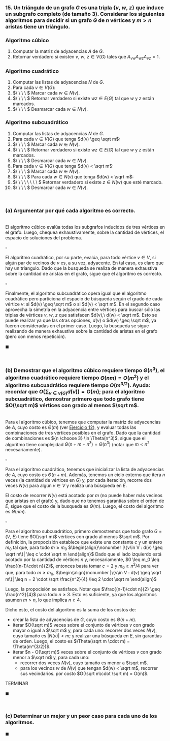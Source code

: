 ### 15. Un triángulo de un grafo $G$ es una tripla $\{v,\ w,\ z\}$ que induce un subgrafo completo (de tamaño 3). Considerar los siguientes algoritmos para decidir si un grafo $G$ de $n$ vértices y $m > n$ aristas tiene un triángulo.

### Algoritmo cúbico

1. Computar la matriz de adyacencias $A$ de $G$.
2. Retornar verdadero si existen $v,\ w,\ z \in V(G)$ tales que $A_{vw}A_{wz}A_{vz} = 1$.

### Algoritmo cuadrático

1. Computar las listas de adyacencias $N$ de $G$.
2. Para cada $v \in V(G)$:
3. $\ \ \ \ $ Marcar cada $w \in N(v)$.
4. $\ \ \ \ $ Retornar verdadero si existe $wz \in E(G)$ tal que $w$ y $z$ están marcados.
5. $\ \ \ \ $ Desmarcar cada $w \in N(v)$.

### Algoritmo subcuadrático

1. Computar las listas de adyacencias $N$ de $G$.
2. Para cada $v \in V(G)$ que tenga $d(v) \geq \sqrt m$:
3. $\ \ \ \ $ Marcar cada $w \in N(v)$.
4. $\ \ \ \ $ Retornar verdadero si existe $wz \in E(G)$ tal que $w$ y $z$ están marcados.
5. $\ \ \ \ $ Desmarcar cada $w \in N(v)$.
6. Para cada $v \in V(G)$ que tenga $d(v) < \sqrt m$:
7. $\ \ \ \ $ Marcar cada $w \in N(v)$.
8. $\ \ \ \ $ Para cada $w \in N(v)$ que tenga $d(w) < \sqrt m$:
9. $\ \ \ \ \ \ \ \ $ Retornar verdadero si existe $z \in N(w)$ que esté marcado.
10. $\ \ \ \ $ Desmarcar cada $w \in N(v)$.

<br>

### (a) Argumentar por qué cada algoritmo es correcto.

\
El algoritmo cúbico evalúa todas los subgrafos inducidos de tres vértices en el grafo. Luego, chequea exhaustivamente, sobre la cantidad de vértices, el espacio de soluciones del problema.

$\square$

El algoritmo cuadrático, por su parte, evalúa, para todo vértice $v \in V$, si algún par de vecinos de $v$ es, a su vez, adyacente. En tal caso, es claro que hay un triangulo. Dado que la busqueda se realiza de manera exhaustiva sobre la cantidad de aristas en el grafo, sigue que el algoritmo es correcto.

$\square$

Finalmente, el algoritmo subcuadrático opera igual que el algoritmo cuadrático pero particiona el espacio de búsqueda según el grado de cada vértice $v$: si $d(v) \geq \sqrt m$ o si $d(v) < \sqrt m$. En el segundo caso aprovecha la simetría en la adyacencia entre vértices para buscar sólo las triplas de vértices $v,\ w,\ z$ que satisfacen $d(v),\ d(w) < \sqrt m$. Esto se puede realizar ya que las otras opciones, $d(v)$ o $d(w) \geq \sqrt m$, ya fueron consideradas en el primer caso. Luego, la busqueda se sigue realizando de manera exhaustiva sobre la cantidad de aristas en el grafo (pero con menos repetición).

$\blacksquare$


<br>

### (b) Demostrar que el algoritmo cúbico requiere tiempo $\Theta(n^3)$, el algoritmo cuadrático requiere tiempo $\Theta(nm) = O(m^2)$ y el algoritmo subcuadrático requiere tiempo $O(m^{3/2})$. Ayuda: recordar que $O(\sum_{v\in v(G)} d(v)) = O(m)$; para el algoritmo subcuadrático, demostrar primero que todo grafo tiene $O(\sqrt m)$ vértices con grado al menos $\sqrt m$.

\
Para el algoritmo cúbico, tenemos que computar la matriz de adyacencias de $A$, cuyo costo es $\Theta(m)$ (ver [Ejercicio 12](./2.12.md)), y evaluar todas las combinaciones de tres vértices posibles en el grafo. Dado que la cantidad de combinaciones es ${n \choose 3} \in \Theta(n^3)$, sigue que el algoritmo tiene complejidad $\Theta(n + m + n^3) = \Theta(n^3)$ (notar que $m < n^2$ necesariamente).

$\square$

Para el algoritmo cuadrático, tenemos que inicializar la lista de adyacencias de $A$, cuyo costo es $\Theta(n+m)$. Además, tenemos un ciclo externo que itera $n$ veces (la cantidad de vértices en $G$) y, por cada iteración, recorre dos veces $N(v)$ para algún $v \in V$ y realiza una búsqueda en $E$. 

El costo de recorrer $N(v)$ está acotado por $m$ (no puede haber más vecinos que aristas en el grafo) y, dado que no tenemos garantías sobre el orden de $E$, sigue que el costo de la busqueda es $\Theta(m)$. Luego, el costo del algoritmo es $\Theta(nm)$. 

$\square$

Para el algoritmo subcuadrático, primero demostremos que todo grafo $G = (V,\ E)$ tiene $O(\sqrt m)$ vértices con grado al menos $\sqrt m$. Por definición, la propocisión establece que existe una constante $c$ y un entero $m_0$ tal que, para todo $m \geq m_0$ 
$\begin{align}\nonumber
    |\{v\in V : d(v) \geq \sqrt m\}| \leq c \cdot \sqrt m
\end{align}$
Dado que el lado izquierdo está acotado por la cantidad de vértices $n$ y, necesariamente, $0 \leq m_0 \leq \frac{(n-1)\cdot n}{2}$, entonces basta tomar $c = 2$ y $m_0 \geq n^2/4$ para ver que, para todo $m \geq m_0$,
$\begin{align}\nonumber
    |\{v\in V : d(v) \geq \sqrt m\}| \leq n
        = 2 \cdot \sqrt \frac{n^2}{4}
        \leq 2 \cdot \sqrt m
\end{align}$

Luego, la propocisión se satisface. Notar que $\frac{(n-1)\cdot n}{2} \geq \frac{n^2}{4}$ para todo $n \geq 3$. Esto es suficiente, ya que los algoritmos asumen $m > n$, lo que implica $n \geq 4$.

Dicho esto, el costo del algoritmo es la suma de los costos de:
- crear la lista de adyacencias de $G$, cuyo costo es $\Theta(n + m)$.
- iterar $O(\sqrt m)$ veces sobre el conjunto de vértices $v$ con grado mayor o igual a $\sqrt m$ y, para cada uno: recorrer dos veces $N(v)$, cuyo tamaño es $|N(v)| < m$; y realizar una búsqueda en $E$, sin garantías de orden. Luego, el costo es $\Theta(\sqrt m \cdot m) = \Theta(m^{3/2})$.
- iterar $n - O(\sqrt m)$ veces sobre el conjunto de vértices $v$ con grado menor a $\sqrt m$ y, para cada uno: 
    - recorrer dos veces $N(v)$, cuyo tamaño es menor a $\sqrt m$.
    - para los vecinos $w$ de $N(v)$ que tengan $d(w) < \sqrt m$, recorrer sus vecindarios. por costo $O(\sqrt m\cdot \sqrt m) = O(m)$.

TERMINAR 

$\blacksquare$


<br>

### (c) Determinar un mejor y un peor caso para cada uno de los algoritmos.

$\blacksquare$
